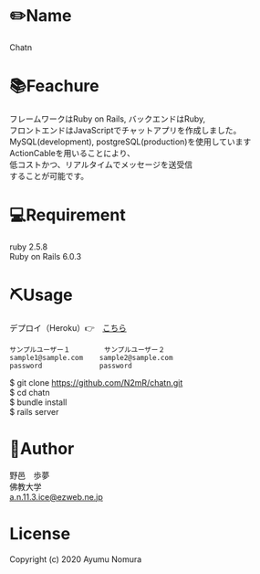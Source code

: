 # ✏️Name<br>
  
  Chatn<br>
  
# 📚Feachure<br>
  
  フレームワークはRuby on Rails, バックエンドはRuby,<br>
  フロントエンドはJavaScriptでチャットアプリを作成しました。<br>
  MySQL(development), postgreSQL(production)を使用しています<br>
  ActionCableを用いることにより、<br>
  低コストかつ、リアルタイムでメッセージを送受信<br>
  することが可能です。<br>
  
# 💻Requirement<br>

  ruby 2.5.8<br>
  Ruby on Rails 6.0.3<br>
  
# ⛏Usage<br>
  デプロイ（Heroku）👉　[こちら](https://intense-dawn-56700.herokuapp.com/login)<br>
  
    サンプルユーザー１　　　　　サンプルユーザー２
    sample1@sample.com    sample2@sample.com
    password              password
    
  $ git clone https://github.com/N2mR/chatn.git<br>
  $ cd chatn<br>
  $ bundle install<br>
  $ rails server<br>

# 💁‍Author<br>
  野邑　歩夢<br>
  佛教大学<br>
  a.n.11.3.ice@ezweb.ne.jp<br>

# License<br>
  Copyright (c) 2020 Ayumu Nomura<br>

  

